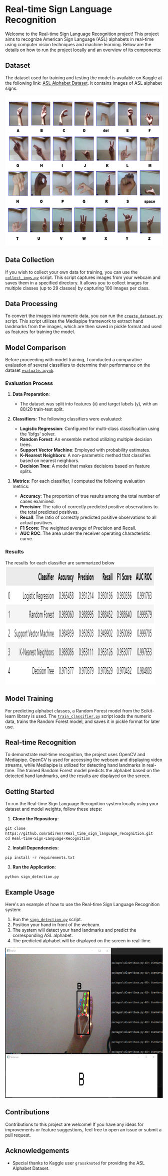 # Real-time Sign Language Recognition

Welcome to the Real-time Sign Language Recognition project! This project aims to recognize American Sign Language (ASL) alphabets in real-time using computer vision techniques and machine learning. Below are the details on how to run the project locally and an overview of its components:

## Dataset

The dataset used for training and testing the model is available on Kaggle at the following link: [ASL Alphabet Dataset](https://www.kaggle.com/datasets/grassknoted/asl-alphabet). It contains images of ASL alphabet signs.

<img src="https://github.com/adiren7/Real_time_sign_language_recognition/blob/main/media/sign%20language.PNG" width="680" height="480" />

## Data Collection

If you wish to collect your own data for training, you can use the [`collect_imgs.py`](https://github.com/adiren7/Real_time_sign_language_recognition/blob/main/collect_imgs.py) script. This script captures images from your webcam and saves them in a specified directory. It allows you to collect images for multiple classes (up to 29 classes) by capturing 100 images per class.


## Data Processing

To convert the images into numeric data, you can run the [`create_dataset.py`](https://github.com/adiren7/Real_time_sign_language_recognition/blob/main/create_dataset.py) script. This script utilizes the Mediapipe framework to extract hand landmarks from the images, which are then saved in pickle format and used as features for training the model.

## Model Comparison

Before proceeding with model training, I conducted a comparative evaluation of several classifiers to determine their performance on the dataset [`evaluate.ipynb`](https://github.com/adiren7/Real_time_sign_language_recognition/blob/main/evaluate.ipynb).
### Evaluation Process

1. **Data Preparation**:
   - The dataset was split into features (`X`) and target labels (`y`), with an 80/20 train-test split.

2. **Classifiers**:
   The following classifiers were evaluated:
   - **Logistic Regression**: Configured for multi-class classification using the 'lbfgs' solver.
   - **Random Forest**: An ensemble method utilizing multiple decision trees.
   - **Support Vector Machine**: Employed with probability estimates.
   - **K-Nearest Neighbors**: A non-parametric method that classifies based on nearest neighbors.
   - **Decision Tree**: A model that makes decisions based on feature splits.

3. **Metrics**:
   For each classifier, I computed the following evaluation metrics:
   - **Accuracy**: The proportion of true results among the total number of cases examined.
   - **Precision**: The ratio of correctly predicted positive observations to the total predicted positives.
   - **Recall**: The ratio of correctly predicted positive observations to all actual positives.
   - **F1 Score**: The weighted average of Precision and Recall.
   - **AUC ROC**: The area under the receiver operating characteristic curve.

### Results

The results for each classifier are summarized below
<img src="https://github.com/adiren7/Real_time_sign_language_recognition/blob/main/media/scores.PNG" width="480" height="380" />

## Model Training

For predicting alphabet classes, a Random Forest model from the Scikit-learn library is used. The [`train_classifier.py`](https://github.com/adiren7/Real_time_sign_language_recognition/blob/main/train_classifier.py) script loads the numeric data, trains the Random Forest model, and saves it in pickle format for later use.

## Real-time Recognition

To demonstrate real-time recognition, the project uses OpenCV and Mediapipe. OpenCV is used for accessing the webcam and displaying video streams, while Mediapipe is utilized for detecting hand landmarks in real-time. The trained Random Forest model predicts the alphabet based on the detected hand landmarks, and the results are displayed on the screen.

## Getting Started

To run the Real-time Sign Language Recognition system locally using your dataset and model weights, follow these steps:

1. **Clone the Repository**:
```
git clone https://github.com/adiren7/Real_time_sign_language_recognition.git
cd Real-time-Sign-Language-Recognition
```

2. **Install Dependencies**:
```
pip install -r requirements.txt
```

3. **Run the Application**:
```
python sign_detection.py
```

## Example Usage

Here's an example of how to use the Real-time Sign Language Recognition system:

1. Run the [`sign_detection.py`](https://github.com/adiren7/Real_time_sign_language_recognition/blob/main/sign_detection.py) script.
2. Position your hand in front of the webcam.
3. The system will detect your hand landmarks and predict the corresponding ASL alphabet.
4. The predicted alphabet will be displayed on the screen in real-time.

<img src="https://github.com/adiren7/Real_time_sign_language_recognition/blob/main/media/usage.png" width="680" height="480" />

## Contributions

Contributions to this project are welcome! If you have any ideas for improvements or feature suggestions, feel free to open an issue or submit a pull request.



## Acknowledgements

- Special thanks to Kaggle user `grassknoted` for providing the ASL Alphabet Dataset.
